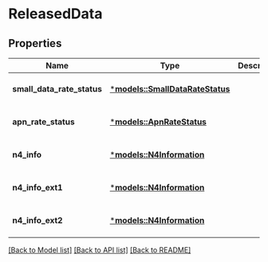 # ReleasedData

## Properties
Name | Type | Description | Notes
------------ | ------------- | ------------- | -------------
**small_data_rate_status** | [***models::SmallDataRateStatus**](SmallDataRateStatus.md) |  | [optional] [default to None]
**apn_rate_status** | [***models::ApnRateStatus**](ApnRateStatus.md) |  | [optional] [default to None]
**n4_info** | [***models::N4Information**](N4Information.md) |  | [optional] [default to None]
**n4_info_ext1** | [***models::N4Information**](N4Information.md) |  | [optional] [default to None]
**n4_info_ext2** | [***models::N4Information**](N4Information.md) |  | [optional] [default to None]

[[Back to Model list]](../README.md#documentation-for-models) [[Back to API list]](../README.md#documentation-for-api-endpoints) [[Back to README]](../README.md)


